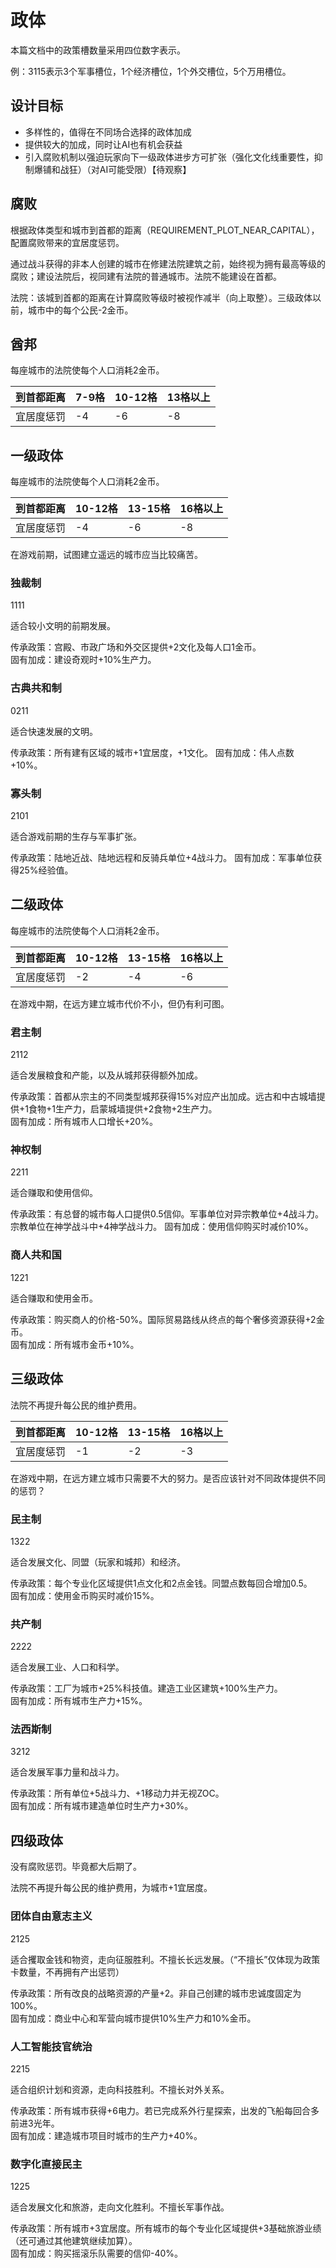# 政体

本篇文档中的政策槽数量采用四位数字表示。

例：3115表示3个军事槽位，1个经济槽位，1个外交槽位，5个万用槽位。

## 设计目标

- 多样性的，值得在不同场合选择的政体加成
- 提供较大的加成，同时让AI也有机会获益
- 引入腐败机制以强迫玩家向下一级政体进步方可扩张（强化文化线重要性，抑制爆铺和战狂）（对AI可能受限）【待观察】

## 腐败

根据政体类型和城市到首都的距离（REQUIREMENT_PLOT_NEAR_CAPITAL），配置腐败带来的宜居度惩罚。

通过战斗获得的非本人创建的城市在修建法院建筑之前，始终视为拥有最高等级的腐败；建设法院后，视同建有法院的普通城市。法院不能建设在首都。

法院：该城到首都的距离在计算腐败等级时被视作减半（向上取整）。三级政体以前，城市中的每个公民-2金币。

## 酋邦

每座城市的法院使每个人口消耗2金币。

|到首都距离|7-9格|10-12格|13格以上|
|---|---|---|---|
|宜居度惩罚|-4|-6|-8|

## 一级政体

每座城市的法院使每个人口消耗2金币。

|到首都距离|10-12格|13-15格|16格以上|
|---|---|---|---|
|宜居度惩罚|-4|-6|-8|

在游戏前期，试图建立遥远的城市应当比较痛苦。

### 独裁制

1111

适合较小文明的前期发展。

传承政策：宫殿、市政广场和外交区提供+2文化及每人口1金币。  
固有加成：建设奇观时+10%生产力。

### 古典共和制

0211

适合快速发展的文明。

传承政策：所有建有区域的城市+1宜居度，+1文化。
固有加成：伟人点数+10%。

### 寡头制

2101

适合游戏前期的生存与军事扩张。

传承政策：陆地近战、陆地远程和反骑兵单位+4战斗力。
固有加成：军事单位获得25%经验值。

## 二级政体

每座城市的法院使每个人口消耗2金币。

|到首都距离|10-12格|13-15格|16格以上|
|---|---|---|---|
|宜居度惩罚|-2|-4|-6|

在游戏中期，在远方建立城市代价不小，但仍有利可图。

### 君主制

2112

适合发展粮食和产能，以及从城邦获得额外加成。

传承政策：首都从宗主的不同类型城邦获得15%对应产出加成。远古和中古城墙提供+1食物+1生产力，启蒙城墙提供+2食物+2生产力。  
固有加成：所有城市人口增长+20%。

### 神权制

2211

适合赚取和使用信仰。

传承政策：有总督的城市每人口提供0.5信仰。军事单位对异宗教单位+4战斗力。宗教单位在神学战斗中+4神学战斗力。
固有加成：使用信仰购买时减价10%。

### 商人共和国

1221

适合赚取和使用金币。

传承政策：购买商人的价格-50%。国际贸易路线从终点的每个奢侈资源获得+2金币。  
固有加成：所有城市金币+10%。

## 三级政体

法院不再提升每公民的维护费用。

|到首都距离|10-12格|13-15格|16格以上|
|---|---|---|---|
|宜居度惩罚|-1|-2|-3|

在游戏中期，在远方建立城市只需要不大的努力。是否应该针对不同政体提供不同的惩罚？

### 民主制

1322

适合发展文化、同盟（玩家和城邦）和经济。

传承政策：每个专业化区域提供1点文化和2点金钱。同盟点数每回合增加0.5。  
固有加成：使用金币购买时减价15%。

### 共产制

2222

适合发展工业、人口和科学。

传承政策：工厂为城市+25%科技值。建造工业区建筑+100%生产力。  
固有加成：所有城市生产力+15%。

### 法西斯制

3212

适合发展军事力量和战斗力。

传承政策：所有单位+5战斗力、+1移动力并无视ZOC。  
固有加成：所有城市建造单位时生产力+30%。

## 四级政体

没有腐败惩罚。毕竟都大后期了。

法院不再提升每公民的维护费用，为城市+1宜居度。

### 团体自由意志主义

2125

适合攫取金钱和物资，走向征服胜利。不擅长长远发展。（“不擅长”仅体现为政策卡数量，不再拥有产出惩罚）

传承政策：所有改良的战略资源的产量+2。非自己创建的城市忠诚度固定为100%。  
固有加成：商业中心和军营向城市提供10%生产力和10%金币。

### 人工智能技官统治

2215

适合组织计划和资源，走向科技胜利。不擅长对外关系。

传承政策：所有城市获得+6电力。若已完成系外行星探索，出发的飞船每回合多前进3光年。  
固有加成：建造城市项目时城市的生产力+40%。

### 数字化直接民主

1225

适合发展文化和旅游，走向文化胜利。不擅长军事作战。

传承政策：所有城市+3宜居度。所有城市的每个专业化区域提供+3基础旅游业绩（还可通过其他建筑继续加算）。  
固有加成：购买摇滚乐队需要的信仰-40%。